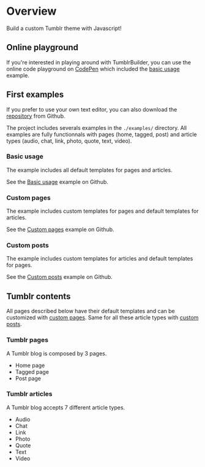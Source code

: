 # Overview

Build a custom Tumblr theme with Javascript!

## Online playground

If you're interested in playing around with TumblrBuilder, you can use the online code playground on [CodePen](https://codepen.io/yoriiis/pen/abvZWdv) which included the [basic usage](https://github.com/yoriiis/tumblr/tree/develop/examples/basic-usage) example.

## First examples

If you prefer to use your own text editor, you can also download the [repository](https://github.com/yoriiis/tumblr) from Github.

The project includes severals examples in the `./examples/` directory. All examples are fully functionnals with pages (home, tagged, post) and article types (audio, chat, link, photo, quote, text, video).

### Basic usage

The example includes all default templates for pages and articles.

See the [Basic usage](https://github.com/yoriiis/tumblr/tree/develop/examples/basic-usage) example on Github.

### Custom pages

The example includes custom templates for pages and default templates for articles.

See the [Custom pages](https://github.com/yoriiis/tumblr/tree/develop/examples/custom-pages) example on Github.

### Custom posts

The example includes custom templates for articles and default templates for pages.

See the [Custom posts](https://github.com/yoriiis/tumblr/tree/develop/examples/custom-posts) example on Github.

## Tumblr contents

All pages described below have their default templates and can be customized with [custom pages](custom-pages.html). Same for all these article types with [custom posts](custom-posts.html).

### Tumblr pages

A Tumblr blog is composed by 3 pages.

- Home page
- Tagged page
- Post page

### Tumblr articles

A Tumblr blog accepts 7 different article types.

- Audio
- Chat
- Link
- Photo
- Quote
- Text
- Video
